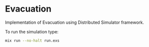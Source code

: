 # Evacuation

Implementation of Evacuation using Distributed Simulator framework.

To run the simulation type: 
```bash
mix run --no-halt run.exs
```